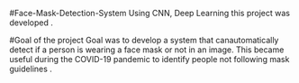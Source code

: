 #Face-Mask-Detection-System
Using CNN, Deep Learning this project was developed .

#Goal of the project 
Goal was to develop a system that canautomatically detect if a person is wearing a face mask or not in an image. This became useful during the COVID-19 pandemic to identify people not following mask guidelines .

